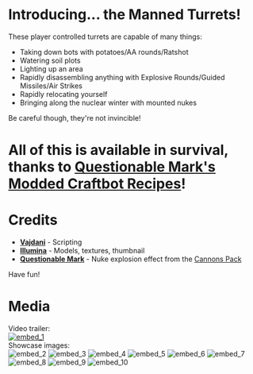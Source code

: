 # Introducing... the Manned Turrets!
These player controlled turrets are capable of many things:
- Taking down bots with potatoes/AA rounds/Ratshot
- Watering soil plots
- Lighting up an area
- Rapidly disassembling anything with Explosive Rounds/Guided Missiles/Air Strikes
- Rapidly relocating yourself
- Bringing along the nuclear winter with mounted nukes

Be careful though, they're not invincible!

# All of this is available in survival, thanks to [Questionable Mark's Modded Craftbot Recipes](https://steamcommunity.com/sharedfiles/filedetails/?id=2816900681)!

# Credits
- **[Vajdani](https://steamcommunity.com/profiles/76561198239793064)** - Scripting
- **[Illumina](https://steamcommunity.com/profiles/76561198084590156)** - Models, textures, thumbnail
- **[Questionable Mark](https://steamcommunity.com/id/QuestionMarko)** - Nuke explosion effect from the [Cannons Pack](https://steamcommunity.com/sharedfiles/filedetails/?id=1904783067)

Have fun!

# Media
Video trailer:\
[![embed_1](https://img.youtube.com/vi/_swG8ryuTaw/0.jpg)](https://www.youtube.com/watch?v=_swG8ryuTaw)\
Showcase images:\
![embed_2](https://images.steamusercontent.com/ugc/2508017401741473898/849A383C394C2E463E9BB918CD2A1F5FF24DB699/?imw=5000&imh=5000&ima=fit&impolicy=Letterbox&imcolor=%23000000&letterbox=false)
![embed_3](https://images.steamusercontent.com/ugc/2508017401741473905/EF0BBB5F39016B419791F9B80C427CFB1EBF8C05/?imw=5000&imh=5000&ima=fit&impolicy=Letterbox&imcolor=%23000000&letterbox=false)
![embed_4](https://images.steamusercontent.com/ugc/2508017401741473912/325C123158C09C6B5EFAB8FCE4E4A809F5AB44C5/?imw=5000&imh=5000&ima=fit&impolicy=Letterbox&imcolor=%23000000&letterbox=false)
![embed_5](https://images.steamusercontent.com/ugc/2269315845079134809/7FDA680BC1392C04B66C44B277F0D498C0F3434C/?imw=5000&imh=5000&ima=fit&impolicy=Letterbox&imcolor=%23000000&letterbox=false)
![embed_6](https://images.steamusercontent.com/ugc/2269315845079839112/0E24FC7014ED3358BC3BABED6BCD16C722E9FA2F/?imw=5000&imh=5000&ima=fit&impolicy=Letterbox&imcolor=%23000000&letterbox=false)
![embed_7](https://images.steamusercontent.com/ugc/2269315845079383979/804CA2E406A08FA5F0178FE8CBD72F83D5546C98/?imw=5000&imh=5000&ima=fit&impolicy=Letterbox&imcolor=%23000000&letterbox=false)
![embed_8](https://images.steamusercontent.com/ugc/2269315845079663461/F32A039FFC3FF8B52136AA846C31F8C48BAF6AF5/?imw=5000&imh=5000&ima=fit&impolicy=Letterbox&imcolor=%23000000&letterbox=false)
![embed_9](https://images.steamusercontent.com/ugc/2269315845125113507/51ADA0B64AC7DD0D34823CF069F57F01195C792A/?imw=5000&imh=5000&ima=fit&impolicy=Letterbox&imcolor=%23000000&letterbox=false)
![embed_10](https://images.steamusercontent.com/ugc/2269315845125138231/7416992A189395FEB31204CDF8CE71A8AC9B032C/?imw=5000&imh=5000&ima=fit&impolicy=Letterbox&imcolor=%23000000&letterbox=false)